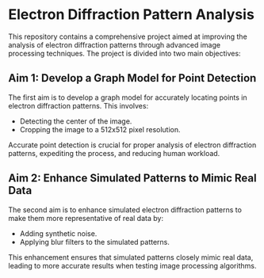 # Electron Diffraction Pattern Analysis

This repository contains a comprehensive project aimed at improving the analysis of electron diffraction patterns through advanced image processing techniques. The project is divided into two main objectives:

## Aim 1: Develop a Graph Model for Point Detection

The first aim is to develop a graph model for accurately locating points in electron diffraction patterns. This involves:
- Detecting the center of the image.
- Cropping the image to a 512x512 pixel resolution.

Accurate point detection is crucial for proper analysis of electron diffraction patterns, expediting the process, and reducing human workload.

## Aim 2: Enhance Simulated Patterns to Mimic Real Data

The second aim is to enhance simulated electron diffraction patterns to make them more representative of real data by:
- Adding synthetic noise.
- Applying blur filters to the simulated patterns.

This enhancement ensures that simulated patterns closely mimic real data, leading to more accurate results when testing image processing algorithms.


